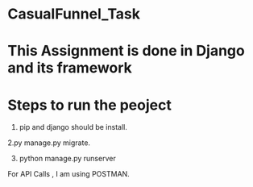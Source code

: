 # CasualFunnel_Task

# This Assignment is done in Django and its framework

# Steps to run the peoject

1. pip and django should be install.

2.py manage.py migrate.

3. python manage.py runserver

For API Calls , I am using POSTMAN.
